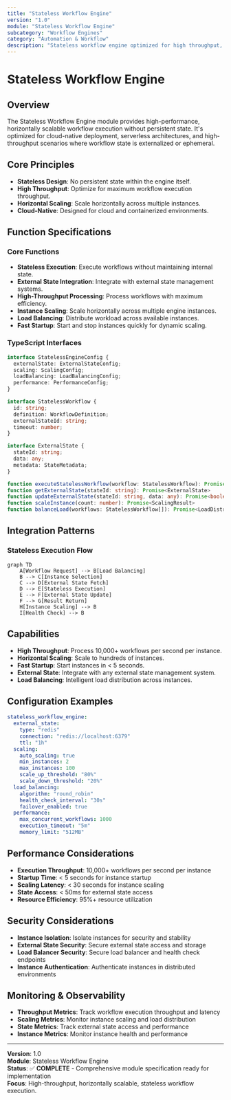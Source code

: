 ```yaml
---
title: "Stateless Workflow Engine"
version: "1.0"
module: "Stateless Workflow Engine"
subcategory: "Workflow Engines"
category: "Automation & Workflow"
description: "Stateless workflow engine optimized for high throughput, horizontal scaling, and cloud-native deployment patterns."
---
```


# **Stateless Workflow Engine**

## **Overview**

The Stateless Workflow Engine module provides high-performance, horizontally scalable workflow execution without persistent state. It's optimized for cloud-native deployment, serverless architectures, and high-throughput scenarios where workflow state is externalized or ephemeral.

## **Core Principles**
- **Stateless Design**: No persistent state within the engine itself.
- **High Throughput**: Optimize for maximum workflow execution throughput.
- **Horizontal Scaling**: Scale horizontally across multiple instances.
- **Cloud-Native**: Designed for cloud and containerized environments.

## **Function Specifications**

### **Core Functions**
- **Stateless Execution**: Execute workflows without maintaining internal state.
- **External State Integration**: Integrate with external state management systems.
- **High-Throughput Processing**: Process workflows with maximum efficiency.
- **Instance Scaling**: Scale horizontally across multiple engine instances.
- **Load Balancing**: Distribute workload across available instances.
- **Fast Startup**: Start and stop instances quickly for dynamic scaling.

### **TypeScript Interfaces**
```typescript
interface StatelessEngineConfig {
  externalState: ExternalStateConfig;
  scaling: ScalingConfig;
  loadBalancing: LoadBalancingConfig;
  performance: PerformanceConfig;
}

interface StatelessWorkflow {
  id: string;
  definition: WorkflowDefinition;
  externalStateId: string;
  timeout: number;
}

interface ExternalState {
  stateId: string;
  data: any;
  metadata: StateMetadata;
}

function executeStatelessWorkflow(workflow: StatelessWorkflow): Promise<ExecutionResult>
function getExternalState(stateId: string): Promise<ExternalState>
function updateExternalState(stateId: string, data: any): Promise<boolean>
function scaleInstance(count: number): Promise<ScalingResult>
function balanceLoad(workflows: StatelessWorkflow[]): Promise<LoadDistribution>
```

## **Integration Patterns**

### **Stateless Execution Flow**
```mermaid
graph TD
    A[Workflow Request] --> B[Load Balancing]
    B --> C[Instance Selection]
    C --> D[External State Fetch]
    D --> E[Stateless Execution]
    E --> F[External State Update]
    F --> G[Result Return]
    H[Instance Scaling] --> B
    I[Health Check] --> B
```

## **Capabilities**
- **High Throughput**: Process 10,000+ workflows per second per instance.
- **Horizontal Scaling**: Scale to hundreds of instances.
- **Fast Startup**: Start instances in < 5 seconds.
- **External State**: Integrate with any external state management system.
- **Load Balancing**: Intelligent load distribution across instances.

## **Configuration Examples**
```yaml
stateless_workflow_engine:
  external_state:
    type: "redis"
    connection: "redis://localhost:6379"
    ttl: "1h"
  scaling:
    auto_scaling: true
    min_instances: 2
    max_instances: 100
    scale_up_threshold: "80%"
    scale_down_threshold: "20%"
  load_balancing:
    algorithm: "round_robin"
    health_check_interval: "30s"
    failover_enabled: true
  performance:
    max_concurrent_workflows: 1000
    execution_timeout: "5m"
    memory_limit: "512MB"
```

## **Performance Considerations**
- **Execution Throughput**: 10,000+ workflows per second per instance
- **Startup Time**: < 5 seconds for instance startup
- **Scaling Latency**: < 30 seconds for instance scaling
- **State Access**: < 50ms for external state access
- **Resource Efficiency**: 95%+ resource utilization

## **Security Considerations**
- **Instance Isolation**: Isolate instances for security and stability
- **External State Security**: Secure external state access and storage
- **Load Balancer Security**: Secure load balancer and health check endpoints
- **Instance Authentication**: Authenticate instances in distributed environments

## **Monitoring & Observability**
- **Throughput Metrics**: Track workflow execution throughput and latency
- **Scaling Metrics**: Monitor instance scaling and load distribution
- **State Metrics**: Track external state access and performance
- **Instance Metrics**: Monitor instance health and performance

---

**Version**: 1.0  
**Module**: Stateless Workflow Engine  
**Status**: ✅ **COMPLETE** - Comprehensive module specification ready for implementation  
**Focus**: High-throughput, horizontally scalable, stateless workflow execution. 
